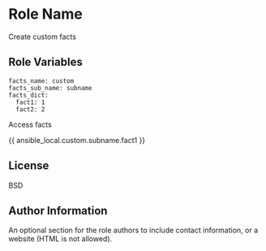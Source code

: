 Role Name
=========

Create custom facts

Role Variables
--------------
```
facts_name: custom 
facts_sub_name: subname
facts_dict:
  fact1: 1
  fact2: 2
```

Access facts

{{ ansible_local.custom.subname.fact1 }} 

License
-------

BSD

Author Information
------------------

An optional section for the role authors to include contact information, or a website (HTML is not allowed).
